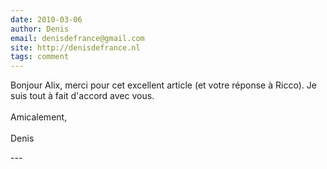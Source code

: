 ```yaml
---
date: 2010-03-06
author: Denis
email: denisdefrance@gmail.com
site: http://denisdefrance.nl
tags: comment
---
```


<p>Bonjour Alix, merci pour cet excellent article (et votre réponse à Ricco). Je suis tout à fait d'accord avec vous. <br />
<br />
Amicalement,<br />
<br />
Denis</p>
---